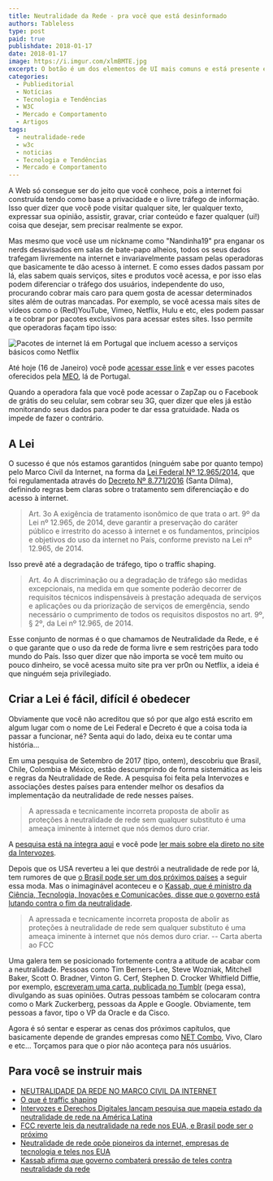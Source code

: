 ```yaml
---
title: Neutralidade da Rede - pra você que está desinformado
authors: Tableless
type: post
paid: true
publishdate: 2018-01-17
date: 2018-01-17
image: https://i.imgur.com/xlmBMTE.jpg
excerpt: O botão é um dos elementos de UI mais comuns e está presente em praticamente qualquer interface.
categories:
  - Publieditorial
  - Notícias
  - Tecnologia e Tendências
  - W3C
  - Mercado e Comportamento
  - Artigos
tags:
  - neutralidade-rede
  - w3c
  - noticias
  - Tecnologia e Tendências
  - Mercado e Comportamento
---
```


A Web só consegue ser do jeito que você conhece, pois a internet foi construída tendo como base a privacidade e o livre tráfego de informação. Isso quer dizer que você pode visitar qualquer site, ler qualquer texto, expressar sua opinião, assistir, gravar, criar conteúdo e fazer qualquer (ui!) coisa que desejar, sem precisar realmente se expor.

Mas mesmo que você use um nickname como "Nandinha19" pra enganar os nerds desavisados em salas de bate-papo alheios, todos os seus dados trafegam livremente na internet e invariavelmente passam pelas operadoras que basicamente te dão acesso à internet. E como esses dados passam por lá, elas sabem quais serviços, sites e produtos você acessa, e por isso elas podem diferenciar o tráfego dos usuários, independente do uso, procurando cobrar mais caro para quem gosta de acessar determinados sites além de outras mancadas. Por exemplo, se você acessa mais sites de vídeos como o (Red)YouTube, Vimeo, Netflix, Hulu e etc, eles podem passar a te cobrar por pacotes exclusivos para acessar estes sites. Isso permite que operadoras façam tipo isso:

![Pacotes de internet lá em Portugal que incluem acesso a serviços básicos como Netflix](https://i.imgur.com/LmrSxIl.png)

Até hoje (16 de Janeiro) você pode [acessar esse link](https://www.meo.pt/internet/internet-movel/telemovel/pacotes-com-telemovel) e ver esses pacotes  oferecidos pela [MEO](https://www.meo.pt/internet/internet-movel/telemovel/pacotes-com-telemovel), lá de Portugal. 

Quando a operadora fala que você pode acessar o ZapZap ou o Facebook de grátis do seu celular, sem cobrar seu 3G, quer dizer que eles já estão monitorando seus dados para poder te dar essa gratuidade. Nada os impede de fazer o contrário.

## A Lei
O sucesso é que nós estamos garantidos (ninguém sabe por quanto tempo) pelo Marco Civil da Internet, na forma da [Lei Federal Nº 12.965/2014](http://www.planalto.gov.br/CCIVIL_03/_Ato2011-2014/2014/Lei/L12965.htm#art5i), que foi regulamentada através do [Decreto Nº 8.771/2016](http://www.planalto.gov.br/CCIVIL_03/_Ato2015-2018/2016/Decreto/D8771.htm) (Santa Dilma), definindo regras bem claras sobre o tratamento sem diferenciação e do acesso à internet.

> Art. 3o  A exigência de tratamento isonômico de que trata o art. 9º da Lei nº 12.965, de 2014, deve garantir a preservação do caráter público e irrestrito do acesso à internet e os fundamentos, princípios e objetivos do uso da internet no País, conforme previsto na Lei nº 12.965, de 2014. 

Isso prevê até a degradação de tráfego, tipo o traffic shaping.

> Art. 4o  A discriminação ou a degradação de tráfego são medidas excepcionais, na medida em que somente poderão decorrer de requisitos técnicos indispensáveis à prestação adequada de serviços e aplicações ou da priorização de serviços de emergência, sendo necessário o cumprimento de todos os requisitos dispostos no art. 9º, § 2º, da Lei nº 12.965, de 2014. 

Esse conjunto de normas é o que chamamos de Neutralidade da Rede, e é o que garante que o uso da rede de forma livre e sem restrições para todo mundo do País. Isso quer dizer que não importa se você tem muito ou pouco dinheiro, se você acessa muito site pra ver pr0n ou Netflix, a ideia é que ninguém seja privilegiado.

## Criar a Lei é fácil, difícil é obedecer

Obviamente que você não acreditou que só por que algo está escrito em algum lugar com o nome de Lei Federal e Decreto é que a coisa toda ia passar a funcionar, né? Senta aqui do lado, deixa eu te contar uma história...

Em uma pesquisa de Setembro de 2017 (tipo, ontem), descobriu que Brasil,  Chile, Colombia e México, estão descumprindo de forma sistemática as leis e regras da Neutralidade de Rede. A pesquisa foi feita pela Intervozes e associações destes países para entender melhor os desafios da implementação da neutralidade de rede nesses países.

> A apressada e tecnicamente incorreta proposta de abolir as proteções à neutralidade de rede sem qualquer substituto é uma ameaça iminente à internet que nós demos duro criar.

A [pesquisa está na íntegra aqui](https://www.4shared.com/s/fg5UFojRNca) e você pode [ler mais sobre ela direto no site da Intervozes](http://intervozes.org.br/pesquisa-mapeia-estado-da-neutralidade-de-rede-na-america-latina/).

Depois que os USA reverteu a lei que destrói a neutralidade de rede por lá, tem rumores de que [o Brasil pode ser um dos próximos países](http://www1.folha.uol.com.br/mercado/2017/12/1943511-no-brasil-teles-tambem-vao-pedir-mudanca-de-neutralidade-de-rede.shtml) a seguir essa moda. Mas o inimaginável aconteceu e o [Kassab, que é ministro da Ciência, Tecnologia, Inovações e Comunicações, disse que o governo está lutando contra o fim da neutralidade](http://www1.folha.uol.com.br/mercado/2018/01/1948151-governo-combatera-pressao-contra-a-isonomia-na-internet-diz-kassab.shtml).

> A apressada e tecnicamente incorreta proposta de abolir as proteções à neutralidade de rede sem qualquer substituto é uma ameaça iminente à internet que nós demos duro criar. -- Carta aberta ao FCC

Uma galera tem se posicionado fortemente contra a atitude de acabar com a neutralidade. Pessoas como Tim Berners-Lee, Steve Wozniak, Mitchell Baker, Scott O. Bradner, Vinton G. Cerf, Stephen D. Crocker Whitfield Diffie, por exemplo, [escreveram uma carta, publicada no Tumblr](https://pioneersfornetneutrality.tumblr.com/) (pega essa), divulgando as suas opiniões. Outras pessoas também se colocaram contra como o Mark Zuckerberg, pessoas da Apple e Google. Obviamente, tem pessoas a favor, tipo o VP da Oracle e da Cisco.

Agora é só sentar e esperar as cenas dos próximos capítulos, que basicamente depende de grandes empresas como [NET Combo](https://netcombomulti.net.br/), Vivo, Claro e etc... Torçamos para que o pior não aconteça para nós usuários.

## Para você se instruir mais
- [NEUTRALIDADE DA REDE NO MARCO CIVIL DA INTERNET](http://marcocivil.cgi.br/contribution/neutralidade-da-rede-no-marco-civil-da-internet/139)
- [O que é traffic shaping](https://www.tecmundo.com.br/conexao/3078-o-que-e-traffic-shaping-.htm)
- [Intervozes e Derechos Digitales lançam pesquisa que mapeia estado da neutralidade de rede na América Latina](http://intervozes.org.br/pesquisa-mapeia-estado-da-neutralidade-de-rede-na-america-latina/)
- [FCC reverte leis da neutralidade na rede nos EUA, e Brasil pode ser o próximo](http://meiobit.com/377176/eua-fcc-derruba-neutralidade-da-rede-operadoras-brasil-se-preparam-para-fazer-o-mesmo-aqui/)
- [Neutralidade de rede opõe pioneiros da internet, empresas de tecnologia e teles nos EUA](https://g1.globo.com/economia/tecnologia/noticia/neutralidade-de-rede-opoe-pioneiros-da-internet-empresas-de-tecnologia-e-teles-nos-eua.ghtml)
- [Kassab afirma que governo combaterá pressão de teles contra neutralidade da rede](https://theenemy.com.br/tech/kassab-afirma-que-governo-combatera-pressao-de-teles-contra-neutralidade-da-rede)